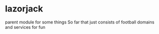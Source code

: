 # lazorjack
parent module for some things
So far that just consists of football domains and services for fun
